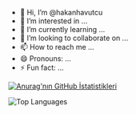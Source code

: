- 👋 Hi, I’m @hakanhavutcu
- 👀 I’m interested in ...
- 🌱 I’m currently learning ...
- 💞️ I’m looking to collaborate on ...
- 📫 How to reach me ...
- 😄 Pronouns: ...
- ⚡ Fun fact: ...

<!---
hakanhavutcu/hakanhavutcu is a ✨ special ✨ repository because its `README.md` (this file) appears on your GitHub profile.
You can click the Preview link to take a look at your changes.
--->
[![Anurag'nın GitHub İstatistikleri](https://github-readme-stats.vercel.app/api?username=hakanhavutcu)](https://github.com/anuraghazra/github-readme-stats)

![Top Languages](https://github-readme-stats.vercel.app/api/top-langs/?username=hakanhavutcu&layout=compact&theme=radical)



